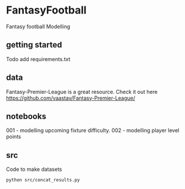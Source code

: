 # FantasyFootball

Fantasy football Modelling

## getting started

Todo add requirements.txt

## data 

Fantasy-Premier-League is a great resource. Check it out here https://github.com/vaastav/Fantasy-Premier-League/

## notebooks

001 - modelling upcoming fixture difficulty.
002 - modelling player level points

## src

Code to make datasets

    python src/concat_results.py 



